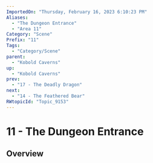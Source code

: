 ```yaml
---
ImportedOn: "Thursday, February 16, 2023 6:10:23 PM"
Aliases:
  - "The Dungeon Entrance"
  - "Area 11"
Category: "Scene"
Prefix: "11"
Tags:
  - "Category/Scene"
parent:
  - "Kobold Caverns"
up:
  - "Kobold Caverns"
prev:
  - "17 - The Deadly Dragon"
next:
  - "14 - The Feathered Bear"
RWtopicId: "Topic_9153"
---
```

# 11 - The Dungeon Entrance
## Overview
